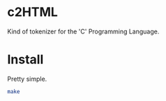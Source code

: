 # c2HTML
  Kind of tokenizer for the 'C' Programming Language.

# Install
  Pretty simple.
  ```bash
  make
  ```
